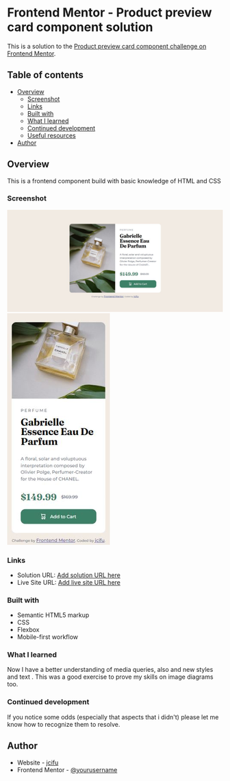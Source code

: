 # Frontend Mentor - Product preview card component solution

This is a solution to the [Product preview card component challenge on Frontend Mentor](https://www.frontendmentor.io/challenges/product-preview-card-component-GO7UmttRfa).

## Table of contents

- [Overview](#overview)
  - [Screenshot](#screenshot)
  - [Links](#links)
  - [Built with](#built-with)
  - [What I learned](#what-i-learned)
  - [Continued development](#continued-development)
  - [Useful resources](#useful-resources)
- [Author](#author)

## Overview

This is a frontend component build with basic knowledge of HTML and CSS   

### Screenshot

![](./design/my-desktop-design.JPG)
![](./design/my-mobile-design.JPG)

### Links

- Solution URL: [Add solution URL here]()
- Live Site URL: [Add live site URL here](https://your-live-site-url.com)

### Built with

- Semantic HTML5 markup
- CSS 
- Flexbox
- Mobile-first workflow

### What I learned

Now I have a better understanding of media queries, also and new styles and text . This was a good exercise to prove my skills on image diagrams too.   

### Continued development

If you notice some odds (especially that aspects that i didn't) please let me know how to recognize them to resolve. 

## Author

- Website - [jcifu](https://github.com/jcifu/)
- Frontend Mentor - [@yourusername](https://www.frontendmentor.io/profile/jcifu)
